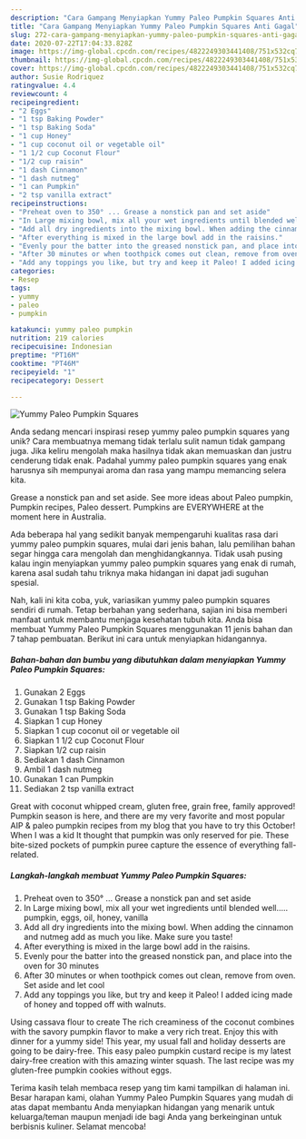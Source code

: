 ```yaml
---
description: "Cara Gampang Menyiapkan Yummy Paleo Pumpkin Squares Anti Gagal"
title: "Cara Gampang Menyiapkan Yummy Paleo Pumpkin Squares Anti Gagal"
slug: 272-cara-gampang-menyiapkan-yummy-paleo-pumpkin-squares-anti-gagal
date: 2020-07-22T17:04:33.828Z
image: https://img-global.cpcdn.com/recipes/4822249303441408/751x532cq70/yummy-paleo-pumpkin-squares-recipe-main-photo.jpg
thumbnail: https://img-global.cpcdn.com/recipes/4822249303441408/751x532cq70/yummy-paleo-pumpkin-squares-recipe-main-photo.jpg
cover: https://img-global.cpcdn.com/recipes/4822249303441408/751x532cq70/yummy-paleo-pumpkin-squares-recipe-main-photo.jpg
author: Susie Rodriquez
ratingvalue: 4.4
reviewcount: 4
recipeingredient:
- "2 Eggs"
- "1 tsp Baking Powder"
- "1 tsp Baking Soda"
- "1 cup Honey"
- "1 cup coconut oil or vegetable oil"
- "1 1/2 cup Coconut Flour"
- "1/2 cup raisin"
- "1 dash Cinnamon"
- "1 dash nutmeg"
- "1 can Pumpkin"
- "2 tsp vanilla extract"
recipeinstructions:
- "Preheat oven to 350° ... Grease a nonstick pan and set aside"
- "In Large mixing bowl, mix all your wet ingredients until blended well.....  pumpkin, eggs, oil, honey, vanilla"
- "Add all dry ingredients into the mixing bowl. When adding the cinnamon and nutmeg add as much you like. Make sure you taste!"
- "After everything is mixed in the large bowl add in the raisins."
- "Evenly pour the batter into the greased nonstick pan, and place into the oven for 30 minutes"
- "After 30 minutes or when toothpick comes out clean, remove from oven. Set aside and let cool"
- "Add any toppings you like, but try and keep it Paleo! I added icing made of honey and topped off with walnuts."
categories:
- Resep
tags:
- yummy
- paleo
- pumpkin

katakunci: yummy paleo pumpkin 
nutrition: 219 calories
recipecuisine: Indonesian
preptime: "PT16M"
cooktime: "PT46M"
recipeyield: "1"
recipecategory: Dessert

---
```



![Yummy Paleo Pumpkin Squares](https://img-global.cpcdn.com/recipes/4822249303441408/751x532cq70/yummy-paleo-pumpkin-squares-recipe-main-photo.jpg)

Anda sedang mencari inspirasi resep yummy paleo pumpkin squares yang unik? Cara membuatnya memang tidak terlalu sulit namun tidak gampang juga. Jika keliru mengolah maka hasilnya tidak akan memuaskan dan justru cenderung tidak enak. Padahal yummy paleo pumpkin squares yang enak harusnya sih mempunyai aroma dan rasa yang mampu memancing selera kita.

Grease a nonstick pan and set aside. See more ideas about Paleo pumpkin, Pumpkin recipes, Paleo dessert. Pumpkins are EVERYWHERE at the moment here in Australia.

Ada beberapa hal yang sedikit banyak mempengaruhi kualitas rasa dari yummy paleo pumpkin squares, mulai dari jenis bahan, lalu pemilihan bahan segar hingga cara mengolah dan menghidangkannya. Tidak usah pusing kalau ingin menyiapkan yummy paleo pumpkin squares yang enak di rumah, karena asal sudah tahu triknya maka hidangan ini dapat jadi suguhan spesial.


Nah, kali ini kita coba, yuk, variasikan yummy paleo pumpkin squares sendiri di rumah. Tetap berbahan yang sederhana, sajian ini bisa memberi manfaat untuk membantu menjaga kesehatan tubuh kita. Anda bisa membuat Yummy Paleo Pumpkin Squares menggunakan 11 jenis bahan dan 7 tahap pembuatan. Berikut ini cara untuk menyiapkan hidangannya.

<!--inarticleads1-->

##### Bahan-bahan dan bumbu yang dibutuhkan dalam menyiapkan Yummy Paleo Pumpkin Squares:

1. Gunakan 2 Eggs
1. Gunakan 1 tsp Baking Powder
1. Gunakan 1 tsp Baking Soda
1. Siapkan 1 cup Honey
1. Siapkan 1 cup coconut oil or vegetable oil
1. Siapkan 1 1/2 cup Coconut Flour
1. Siapkan 1/2 cup raisin
1. Sediakan 1 dash Cinnamon
1. Ambil 1 dash nutmeg
1. Gunakan 1 can Pumpkin
1. Sediakan 2 tsp vanilla extract


Great with coconut whipped cream, gluten free, grain free, family approved! Pumpkin season is here, and there are my very favorite and most popular AIP &amp; paleo pumpkin recipes from my blog that you have to try this October! When I was a kid It thought that pumpkin was only reserved for pie. These bite-sized pockets of pumpkin puree capture the essence of everything fall-related. 

<!--inarticleads2-->

##### Langkah-langkah membuat Yummy Paleo Pumpkin Squares:

1. Preheat oven to 350° ... Grease a nonstick pan and set aside
1. In Large mixing bowl, mix all your wet ingredients until blended well.....  pumpkin, eggs, oil, honey, vanilla
1. Add all dry ingredients into the mixing bowl. When adding the cinnamon and nutmeg add as much you like. Make sure you taste!
1. After everything is mixed in the large bowl add in the raisins.
1. Evenly pour the batter into the greased nonstick pan, and place into the oven for 30 minutes
1. After 30 minutes or when toothpick comes out clean, remove from oven. Set aside and let cool
1. Add any toppings you like, but try and keep it Paleo! I added icing made of honey and topped off with walnuts.


Using cassava flour to create The rich creaminess of the coconut combines with the savory pumpkin flavor to make a very rich treat. Enjoy this with dinner for a yummy side! This year, my usual fall and holiday desserts are going to be dairy-free. This easy paleo pumpkin custard recipe is my latest dairy-free creation with this amazing winter squash. The last recipe was my gluten-free pumpkin cookies without eggs. 

Terima kasih telah membaca resep yang tim kami tampilkan di halaman ini. Besar harapan kami, olahan Yummy Paleo Pumpkin Squares yang mudah di atas dapat membantu Anda menyiapkan hidangan yang menarik untuk keluarga/teman maupun menjadi ide bagi Anda yang berkeinginan untuk berbisnis kuliner. Selamat mencoba!
